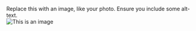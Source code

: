 Replace this with an image, like your photo. Ensure you include some alt-text.  
![This is an image](https://lh6.googleusercontent.com/-ji7QusrxgmU/AAAAAAAAAAI/AAAAAAAAalg/ribLvHpDO3s/s120-c-pf/photo.jpg)
